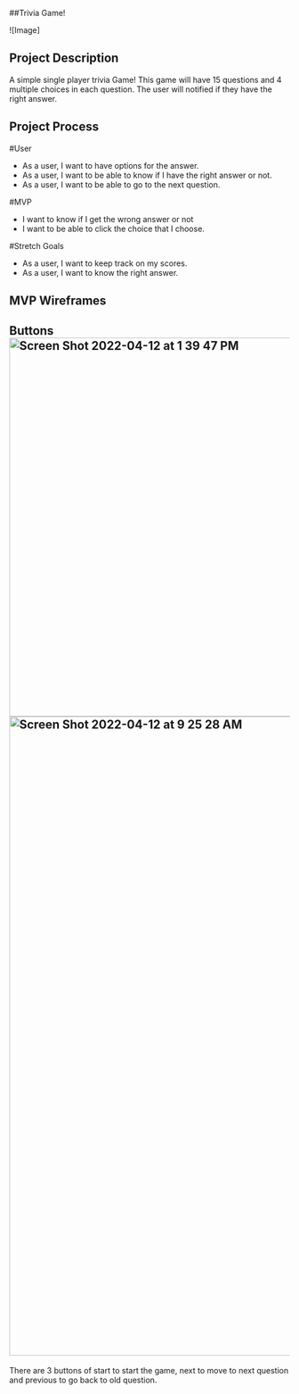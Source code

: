 ##Trivia Game!

![Image] 


## Project Description
A simple single player trivia Game! This game will have 15 questions and 4 multiple choices in each question. The user will notified if they have the right answer.


## Project Process



#User
- As a user, I want to have options for the answer.
- As a user, I want to be able to know if I have the right answer or not.
- As a user, I want to be able to go to the next question.

#MVP 
- I want to know if I get the wrong answer or not
- I want to be able to click the choice that I choose.

#Stretch Goals
- As a user, I want to keep track on my scores.
- As a user, I want to know the right answer.



## MVP Wireframes

## Buttons<img width="679" alt="Screen Shot 2022-04-12 at 1 39 47 PM" src="https://user-images.githubusercontent.com/9922785/163021966-86cf05b5-0f44-4bf4-bb7b-54dfad1a8f52.png"><img width="1146" alt="Screen Shot 2022-04-12 at 9 25 28 AM" src="https://user-images.githubusercontent.com/9922785/163024353-47fe3db0-6ebc-4c70-9a82-af384c2156aa.png">


There are 3 buttons of start to start the game, next to move to next question and previous to go back to old question.


